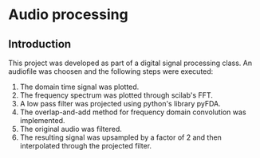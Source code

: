 # Audio processing

## Introduction 

This project was developed as part of a digital signal processing class. An audiofile was choosen and the following steps were executed:
1. The domain time signal was plotted. 
2. The frequency spectrum was plotted through scilab's FFT. 
3. A low pass filter was projected using python's library pyFDA.
4. The overlap-and-add method for frequency domain convolution was implemented. 
5. The original audio was filtered. 
6. The resulting signal was upsampled by a factor of 2 and then interpolated through the projected filter.
